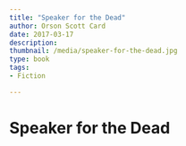 ```yaml
---
title: "Speaker for the Dead"
author: Orson Scott Card
date: 2017-03-17
description: 
thumbnail: /media/speaker-for-the-dead.jpg
type: book
tags:
- Fiction

---
```


# Speaker for the Dead
